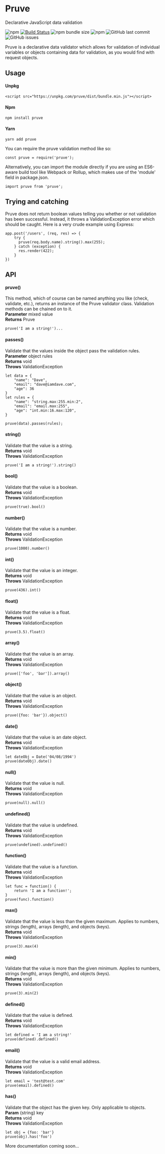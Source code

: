 
# Pruve

Declarative JavaScript data validation

![npm](https://img.shields.io/npm/v/pruve.svg)
[![Build Status](https://travis-ci.org/alexanderpharwood/pruve.svg?branch=master)](https://travis-ci.org/alexanderpharwood/pruve)
![npm bundle size](https://img.shields.io/bundlephobia/min/pruve.svg)
![npm](https://img.shields.io/npm/dm/pruve.svg)
![GitHub last commit](https://img.shields.io/github/last-commit/alexanderpharwood/pruve.svg)
![GitHub issues](https://img.shields.io/github/issues/alexanderpharwood/pruve.svg)  

Pruve is a declarative data validator which allows for validation of individual variables or objects containing data for validation, as you would find with request objects.


## Usage

#### Unpkg
```
<script src="https://unpkg.com/pruve/dist/bundle.min.js"></script>
```

#### Npm
```
npm install pruve
```

#### Yarn
```
yarn add pruve
```
You can require the pruve validation method like so:
```
const pruve = require('pruve');
```
Alternatively, you can import the module directly if you are using an ES6-aware build tool like Webpack or Rollup, which makes use of the 'module' field in package.json.
```
import pruve from 'pruve';
```

## Trying and catching
Pruve does not return boolean values telling you whether or not validation has been successful. Instead, it throws a ValidationException error which should be caught. Here is a very crude example using Express:
```
app.post('/users', (req, res) => {
	try {
  	  pruve(req.body.name).string().max(255);
    } catch (exception) {
  	  res.render(422);
    }
})

```
## API

#### pruve()
This method, which of course can be named anything you like (check, validate, etc.), returns an instance of the Pruve validator class. Validation methods can be chained on to it.  
**Parameter** mixed value  
**Returns** Pruve 
```
pruve('I am a string!')...
```

#### passes()
Validate that the values inside the object pass the validation rules.  
**Parameter** object rules  
**Returns** void  
**Throws** ValidationException
```
let data = {
	"name": "Dave",
	"email": "dave@iamdave.com",
	"age": 36
}
let rules = {
	"name": "string.max:255.min:2",
	"email": "email.max:255",
	"age": "int.min:16.max:120",
}

pruve(data).passes(rules);
```

#### string()
Validate that the value is a string.  
**Returns** void  
**Throws** ValidationException
```
pruve('I am a string!').string()
```


#### bool()
Validate that the value is a boolean.  
**Returns** void  
**Throws** ValidationException
```
pruve(true).bool()
```

#### number()
Validate that the value is a number.  
**Returns** void  
**Throws** ValidationException
```
pruve(1000).number()
```

#### int()
Validate that the value is an integer.  
**Returns** void  
**Throws** ValidationException
```
pruve(436).int()
```

#### float()
Validate that the value is a float.  
**Returns** void  
**Throws** ValidationException
```
pruve(3.5).float()
```

#### array()
Validate that the value is an array.  
**Returns** void  
**Throws** ValidationException
```
pruve(['foo', 'bar']).array()
```

#### object()
Validate that the value is an object.  
**Returns** void  
**Throws** ValidationException
```
pruve({foo: 'bar'}).object()
```


#### date()
Validate that the value is an date object.  
**Returns** void  
**Throws** ValidationException
```
let dateObj = Date('04/08/1994')
pruve(dateObj).date()
```

#### null()
Validate that the value is null.  
**Returns** void  
**Throws** ValidationException
```
pruve(null).null()
```

#### undefined()
Validate that the value is undefined.  
**Returns** void  
**Throws** ValidationException
```
pruve(undefined).undefined()
```

#### function()
Validate that the value is a function.  
**Returns** void  
**Throws** ValidationException
```
let func = function() {
	return 'I am a function!';
}
pruve(func).function()
```

#### max()
Validate that the value is less than the given maximum. Applies to numbers, strings (length), arrays (length), and objects (keys).  
**Returns** void  
**Throws** ValidationException
```
pruve(3).max(4)
```

#### min()
Validate that the value is more than the given minimum. Applies to numbers, strings (length), arrays (length), and objects (keys).  
**Returns** void  
**Throws** ValidationException
```
pruve(3).min(2)
```

#### defined()
Validate that the value is defined.  
**Returns** void  
**Throws** ValidationException
```
let defined = 'I am a string!'
pruve(defined).defined()
```

#### email()
Validate that the value is a valid email address.  
**Returns** void  
**Throws** ValidationException
```
let email = 'test@test.com'
pruve(email).defined()
```
#### has()
Validate that the object has the given key. Only applicable to objects.  
**Param** {string}  key  
**Returns** void  
**Throws** ValidationException
```
let obj = {foo: 'bar'}
pruve(obj).has('foo')
```

More documentation coming soon...
